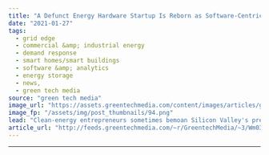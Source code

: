 ```yaml
---
title: "A Defunct Energy Hardware Startup Is Reborn as Software-Centric Axiom Cloud"
date: "2021-01-27"
tags: 
  - grid edge
  - commercial &amp; industrial energy
  - demand response
  - smart homes/smart buildings
  - software &amp; analytics
  - energy storage
  - news,
  - green tech media
source: "green tech media"
image_url: "https://assets.greentechmedia.com/content/images/articles/grocery-refrigerator-XL-axiom.jpg"
image_fp: "/assets/img/post_thumbnails/94.png"
lead: "Clean-energy entrepreneurs sometimes bemoan Silicon Valley's preference for funding software startups instead of the tough tech needed to tackle problems like climate change and crumbling infrastructure. But sometimes software really does the trick.  ..."
article_url: "http://feeds.greentechmedia.com/~r/GreentechMedia/~3/Wm03WaRLods/a-defunct-energy-hardware-startup-is-reborn-as-software-centric-axiom-cloud"
---
```


---
